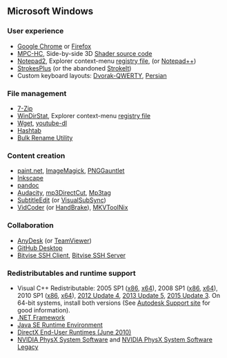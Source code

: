 ## Microsoft Windows

### User experience
 - [Google Chrome](https://www.google.com/chrome/) or [Firefox](https://www.mozilla.org/en-US/firefox/new/)
 - [MPC-HC](https://mpc-hc.org/downloads/),
   Side-by-side 3D [Shader source code](mpc-hc_shaders.zip)
 - [Notepad2](https://xhmikosr.github.io/notepad2-mod/),
   Explorer context-menu [registry file](Notepad2_ContextMenu.reg),
   (or [Notepad++](https://notepad-plus-plus.org/download/))
 - [StrokesPlus](https://www.strokesplus.com/) (or the abandoned [StrokeIt](https://www.tcbmi.com/strokeit/downloads.shtml))
 - Custom keyboard layouts:
   [Dvorak-QWERTY](kbddq_install_src.zip),
   [Persian](kbdfa-hani_install.zip)

### File management
 - [7-Zip](https://www.7-zip.org/download.html)
 - [WinDirStat](https://windirstat.net/download.html),
   Explorer context-menu [registry file](WinDirStat_ContextMenu.reg)
 - [Wget](wget.zip),
   [youtube-dl](https://rg3.github.io/youtube-dl/download.html)
 - [Hashtab](http://implbits.com/products/hashtab/)
 - [Bulk Rename Utility](http://www.bulkrenameutility.co.uk/Download.php)

### Content creation
 - [paint.net](https://www.getpaint.net/download.html),
   [ImageMagick](https://www.imagemagick.org/script/download.php),
   [PNGGauntlet](https://pnggauntlet.com/)
 - [Inkscape](https://inkscape.org/download/)
 - [pandoc](https://pandoc.org/installing.html)
 - [Audacity](https://www.audacityteam.org/download/windows/),
   [mp3DirectCut](http://mpesch3.de1.cc/mp3dc.html),
   [Mp3tag](https://www.mp3tag.de/en/download.html)
 - [SubtitleEdit](https://github.com/SubtitleEdit/subtitleedit/releases) (or [VisualSubSync](http://dl.visualsubsync.org/))
 - [VidCoder](http://vidcoder.net/) (or [HandBrake](https://handbrake.fr/)),
   [MKVToolNix](https://mkvtoolnix.download/downloads.html#windows)

### Collaboration
 - [AnyDesk](https://anydesk.com/download) (or [TeamViewer](https://www.teamviewer.com/en/))
 - [GitHub Desktop](https://desktop.github.com/)
 - [Bitvise SSH Client](https://www.bitvise.com/ssh-client-download),
   [Bitvise SSH Server](https://www.bitvise.com/ssh-server-download)

### Redistributables and runtime support
 - Visual C++ Redistributable:
     2005 SP1 ([x86](http://www.microsoft.com/download/en/details.aspx?id=5638),
               [x64](http://www.microsoft.com/download/en/details.aspx?id=18471)),
     2008 SP1 ([x86](http://www.microsoft.com/download/en/details.aspx?id=5582),
               [x64](http://www.microsoft.com/download/en/details.aspx?id=2092)),
     2010 SP1 ([x86](http://www.microsoft.com/download/en/details.aspx?id=8328),
               [x64](http://www.microsoft.com/download/en/details.aspx?id=13523)),
     [2012 Update 4](https://www.microsoft.com/en-us/download/details.aspx?id=30679),
     [2013 Update 5](https://support.microsoft.com/en-us/help/3179560/update-for-visual-c-2013-and-visual-c-redistributable-package),
     [2015 Update 3](https://www.microsoft.com/en-us/download/details.aspx?id=52685).
     On 64-bit systems, install both versions (See [Autodesk Support site](https://knowledge.autodesk.com/search-result/caas/sfdcarticles/sfdcarticles/How-to-remove-and-reinstall-Microsoft-Visual-C-Runtime-Libraries.html) for good information).
 - [.NET Framework](https://www.microsoft.com/net/download/Windows/run)
 - [Java SE Runtime Environment](http://www.oracle.com/technetwork/java/javase/downloads/)
 - [DirectX End-User Runtimes (June 2010)](https://www.microsoft.com/en-us/download/details.aspx?id=8109)
 - [NVIDIA PhysX System Software](http://www.nvidia.com/object/physx-9.17.0524-driver.html) and
   [NVIDIA PhysX System Software Legacy](http://www.nvidia.com/object/physx-9.13.0604-legacy-driver.html)
